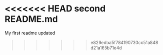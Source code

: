 <<<<<<< HEAD
second README.md
=======
My first readme
updated
>>>>>>> e826edba5f784190730cc51a848d21a165b71e4d
